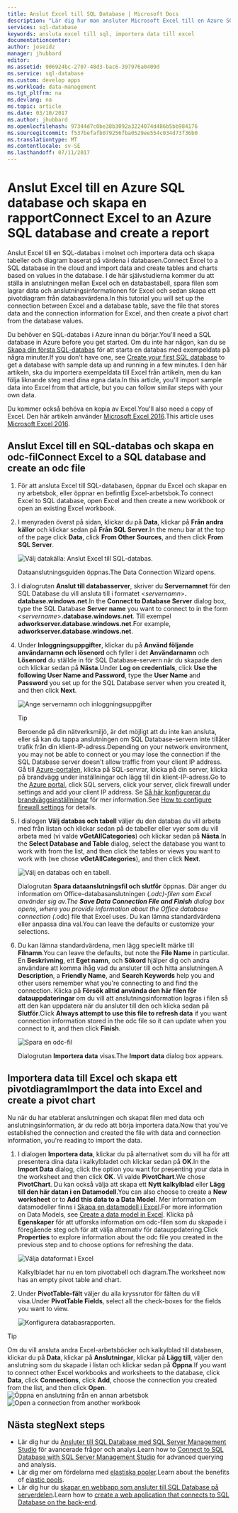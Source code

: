```yaml
---
title: Anslut Excel till SQL Database | Microsoft Docs
description: "Lär dig hur man ansluter Microsoft Excel till en Azure SQL-databas i molnet. Importera data till Excel för rapportering och dataundersökning."
services: sql-database
keywords: ansluta excel till sql, importera data till excel
documentationcenter: 
author: joseidz
manager: jhubbard
editor: 
ms.assetid: 906924bc-2707-48d3-bac6-397976a0409d
ms.service: sql-database
ms.custom: develop apps
ms.workload: data-management
ms.tgt_pltfrm: na
ms.devlang: na
ms.topic: article
ms.date: 03/10/2017
ms.author: jhubbard
ms.openlocfilehash: 97344d7c0be38b3092a3224074d486b5bb984176
ms.sourcegitcommit: f537befafb079256fba0529ee554c034d73f36b0
ms.translationtype: MT
ms.contentlocale: sv-SE
ms.lasthandoff: 07/11/2017
---
```

# <a name="connect-excel-to-an-azure-sql-database-and-create-a-report"></a><span data-ttu-id="daaa0-105">Anslut Excel till en Azure SQL database och skapa en rapport</span><span class="sxs-lookup"><span data-stu-id="daaa0-105">Connect Excel to an Azure SQL database and create a report</span></span>

<span data-ttu-id="daaa0-106">Anslut Excel till en SQL-databas i molnet och importera data och skapa tabeller och diagram baserat på värdena i databasen.</span><span class="sxs-lookup"><span data-stu-id="daaa0-106">Connect Excel to a SQL database in the cloud and import data and create tables and charts based on values in the database.</span></span> <span data-ttu-id="daaa0-107">I de här självstudierna kommer du att ställa in anslutningen mellan Excel och en databastabell, spara filen som lagrar data och anslutningsinformationen för Excel och sedan skapa ett pivotdiagram från databasvärdena.</span><span class="sxs-lookup"><span data-stu-id="daaa0-107">In this tutorial you will set up the connection between Excel and a database table, save the file that stores data and the connection information for Excel, and then create a pivot chart from the database values.</span></span>

<span data-ttu-id="daaa0-108">Du behöver en SQL-databas i Azure innan du börjar.</span><span class="sxs-lookup"><span data-stu-id="daaa0-108">You'll need a SQL database in Azure before you get started.</span></span> <span data-ttu-id="daaa0-109">Om du inte har någon, kan du se [Skapa din första SQL-databas](sql-database-get-started-portal.md) för att starta en databas med exempeldata på några minuter.</span><span class="sxs-lookup"><span data-stu-id="daaa0-109">If you don't have one, see [Create your first SQL database](sql-database-get-started-portal.md) to get a database with sample data up and running in a few minutes.</span></span> <span data-ttu-id="daaa0-110">I den här artikeln, ska du importera exempeldata till Excel från artikeln, men du kan följa liknande steg med dina egna data.</span><span class="sxs-lookup"><span data-stu-id="daaa0-110">In this article, you'll import sample data into Excel from that article, but you can follow similar steps with your own data.</span></span>

<span data-ttu-id="daaa0-111">Du kommer också behöva en kopia av Excel.</span><span class="sxs-lookup"><span data-stu-id="daaa0-111">You'll also need a copy of Excel.</span></span> <span data-ttu-id="daaa0-112">Den här artikeln använder [Microsoft Excel 2016](https://products.office.com/).</span><span class="sxs-lookup"><span data-stu-id="daaa0-112">This article uses [Microsoft Excel 2016](https://products.office.com/).</span></span>

## <a name="connect-excel-to-a-sql-database-and-create-an-odc-file"></a><span data-ttu-id="daaa0-113">Anslut Excel till en SQL-databas och skapa en odc-fil</span><span class="sxs-lookup"><span data-stu-id="daaa0-113">Connect Excel to a SQL database and create an odc file</span></span>
1. <span data-ttu-id="daaa0-114">För att ansluta Excel till SQL-databasen, öppnar du Excel och skapar en ny arbetsbok, eller öppnar en befintlig Excel-arbetsbok.</span><span class="sxs-lookup"><span data-stu-id="daaa0-114">To connect Excel to SQL database, open Excel and then create a new workbook or open an existing Excel workbook.</span></span>
2. <span data-ttu-id="daaa0-115">I menyraden överst på sidan, klickar du på **Data**, klickar på **Från andra källor** och klickar sedan på **Från SQL Server**.</span><span class="sxs-lookup"><span data-stu-id="daaa0-115">In the menu bar at the top of the page click **Data**, click **From Other Sources**, and then click **From SQL Server**.</span></span>
   
   ![Välj datakälla: Anslut Excel till SQL-databas.](./media/sql-database-connect-excel/excel_data_source.png)
   
   <span data-ttu-id="daaa0-117">Dataanslutningsguiden öppnas.</span><span class="sxs-lookup"><span data-stu-id="daaa0-117">The Data Connection Wizard opens.</span></span>
3. <span data-ttu-id="daaa0-118">I dialogrutan **Anslut till databasserver**, skriver du **Servernamnet** för den SQL Database du vill ansluta till i formatet <*servernamn*>**. database.windows.net**.</span><span class="sxs-lookup"><span data-stu-id="daaa0-118">In the **Connect to Database Server** dialog box, type the SQL Database **Server name** you want to connect to in the form <*servername*>**.database.windows.net**.</span></span> <span data-ttu-id="daaa0-119">Till exempel **adworkserver.database.windows.net**.</span><span class="sxs-lookup"><span data-stu-id="daaa0-119">For example, **adworkserver.database.windows.net**.</span></span>
4. <span data-ttu-id="daaa0-120">Under **Inloggningsuppgifter**, klickar du på **Använd följande användarnamn och lösenord** och fyller i det **Användarnamn** och **Lösenord** du ställde in för SQL Database-servern när du skapade den och klickar sedan på **Nästa**.</span><span class="sxs-lookup"><span data-stu-id="daaa0-120">Under **Log on credentials**, click **Use the following User Name and Password**, type the **User Name** and **Password** you set up for the SQL Database server when you created it, and then click **Next**.</span></span>
   
   ![Ange servernamn och inloggningsuppgifter](./media/sql-database-connect-excel/connect-to-server.png)
   
   > [!TIP]
   > <span data-ttu-id="daaa0-122">Beroende på din nätverksmiljö, är det möjligt att du inte kan ansluta, eller så kan du tappa anslutningen om SQL Database-servern inte tillåter trafik från din klient-IP-adress.</span><span class="sxs-lookup"><span data-stu-id="daaa0-122">Depending on your network environment, you may not be able to connect or you may lose the connection if the SQL Database server doesn't allow traffic from your client IP address.</span></span> <span data-ttu-id="daaa0-123">Gå till [Azure-portalen](https://portal.azure.com/), klicka på SQL-servrar, klicka på din server, klicka på brandvägg under inställningar och lägg till din klient-IP-adress.</span><span class="sxs-lookup"><span data-stu-id="daaa0-123">Go to the [Azure portal](https://portal.azure.com/), click SQL servers, click your server, click firewall under settings and add your client IP address.</span></span> <span data-ttu-id="daaa0-124">Se [Så här konfigurerar du brandväggsinställningar](sql-database-configure-firewall-settings.md) för mer information.</span><span class="sxs-lookup"><span data-stu-id="daaa0-124">See [How to configure firewall settings](sql-database-configure-firewall-settings.md) for details.</span></span>
   > 
   > 
5. <span data-ttu-id="daaa0-125">I dialogen **Välj databas och tabell** väljer du den databas du vill arbeta med från listan och klickar sedan på de tabeller eller vyer som du vill arbeta med (vi valde **vGetAllCategories**) och klickar sedan på **Nästa**.</span><span class="sxs-lookup"><span data-stu-id="daaa0-125">In the **Select Database and Table** dialog, select the database you want to work with from the list, and then click the tables or views you want to work with (we chose **vGetAllCategories**), and then click **Next**.</span></span>
   
    ![Välj en databas och en tabell.](./media/sql-database-connect-excel/select-database-and-table.png)
   
    <span data-ttu-id="daaa0-127">Dialogrutan **Spara dataanslutningsfil och slutför** öppnas. Där anger du information om Office-databasanslutningen (*.odc)-filen som Excel använder sig av.</span><span class="sxs-lookup"><span data-stu-id="daaa0-127">The **Save Data Connection File and Finish** dialog box opens, where you provide information about the Office database connection (*.odc) file that Excel uses.</span></span> <span data-ttu-id="daaa0-128">Du kan lämna standardvärdena eller anpassa dina val.</span><span class="sxs-lookup"><span data-stu-id="daaa0-128">You can leave the defaults or customize your selections.</span></span>
6. <span data-ttu-id="daaa0-129">Du kan lämna standardvärdena, men lägg speciellt märke till **Filnamn**.</span><span class="sxs-lookup"><span data-stu-id="daaa0-129">You can leave the defaults, but note the **File Name** in particular.</span></span> <span data-ttu-id="daaa0-130">En **Beskrivning**, ett **Eget namn**, och **Sökord** hjälper dig och andra användare att komma ihåg vad du ansluter till och hitta anslutningen.</span><span class="sxs-lookup"><span data-stu-id="daaa0-130">A **Description**, a **Friendly Name**, and **Search Keywords** help you and other users remember what you're connecting to and find the connection.</span></span> <span data-ttu-id="daaa0-131">Klicka på **Försök alltid använda den här filen för datauppdateringar** om du vill att anslutningsinformation lagras i filen så att den kan uppdatera när du ansluter till den och klicka sedan på **Slutför**.</span><span class="sxs-lookup"><span data-stu-id="daaa0-131">Click **Always attempt to use this file to refresh data** if you want connection information stored in the odc file so it can update when you connect to it, and then click **Finish**.</span></span>
   
    ![Spara en odc-fil](./media/sql-database-connect-excel/save-odc-file.png)
   
    <span data-ttu-id="daaa0-133">Dialogrutan **Importera data** visas.</span><span class="sxs-lookup"><span data-stu-id="daaa0-133">The **Import data** dialog box appears.</span></span>

## <a name="import-the-data-into-excel-and-create-a-pivot-chart"></a><span data-ttu-id="daaa0-134">Importera data till Excel och skapa ett pivotdiagram</span><span class="sxs-lookup"><span data-stu-id="daaa0-134">Import the data into Excel and create a pivot chart</span></span>
<span data-ttu-id="daaa0-135">Nu när du har etablerat anslutningen och skapat filen med data och anslutningsinformation, är du redo att börja importera data.</span><span class="sxs-lookup"><span data-stu-id="daaa0-135">Now that you've established the connection and created the file with data and connection information, you're reading to import the data.</span></span>

1. <span data-ttu-id="daaa0-136">I dialogen **Importera data**, klickar du på alternativet som du vill ha för att presentera dina data i kalkylbladet och klickar sedan på **OK**.</span><span class="sxs-lookup"><span data-stu-id="daaa0-136">In the **Import Data** dialog, click the option you want for presenting your data in the worksheet and then click **OK**.</span></span> <span data-ttu-id="daaa0-137">Vi valde **PivotChart**.</span><span class="sxs-lookup"><span data-stu-id="daaa0-137">We chose **PivotChart**.</span></span> <span data-ttu-id="daaa0-138">Du kan också välja att skapa ett **Nytt kalkylblad** eller **Lägg till den här datan i en Datamodell**.</span><span class="sxs-lookup"><span data-stu-id="daaa0-138">You can also choose to create a **New worksheet** or to **Add this data to a Data Model**.</span></span> <span data-ttu-id="daaa0-139">Mer information om datamodeller finns i [Skapa en datamodell i Excel](https://support.office.com/article/Create-a-Data-Model-in-Excel-87E7A54C-87DC-488E-9410-5C75DBCB0F7B).</span><span class="sxs-lookup"><span data-stu-id="daaa0-139">For more information on Data Models, see [Create a data model in Excel](https://support.office.com/article/Create-a-Data-Model-in-Excel-87E7A54C-87DC-488E-9410-5C75DBCB0F7B).</span></span> <span data-ttu-id="daaa0-140">Klicka på **Egenskaper** för att utforska information om odc-filen som du skapade i föregående steg och för att välja alternativ för datauppdatering.</span><span class="sxs-lookup"><span data-stu-id="daaa0-140">Click **Properties** to explore information about the odc file you created in the previous step and to choose options for refreshing the data.</span></span>
   
    ![Välja dataformat i Excel](./media/sql-database-connect-excel/import-data.png)
   
    <span data-ttu-id="daaa0-142">Kalkylbladet har nu en tom pivottabell och diagram.</span><span class="sxs-lookup"><span data-stu-id="daaa0-142">The worksheet now has an empty pivot table and chart.</span></span>
2. <span data-ttu-id="daaa0-143">Under **PivotTable-fält** väljer du alla kryssrutor för fälten du vill visa.</span><span class="sxs-lookup"><span data-stu-id="daaa0-143">Under **PivotTable Fields**, select all the check-boxes for the fields you want to view.</span></span>
   
    ![Konfigurera databasrapporten.](./media/sql-database-connect-excel/power-pivot-results.png)

> [!TIP]
> <span data-ttu-id="daaa0-145">Om du vill ansluta andra Excel-arbetsböcker och kalkylblad till databasen, klickar du på **Data**, klickar på **Anslutningar**, klickar på **Lägg till**, väljer den anslutning som du skapade i listan och klickar sedan på **Öppna**.</span><span class="sxs-lookup"><span data-stu-id="daaa0-145">If you want to connect other Excel workbooks and worksheets to the database, click **Data**, click **Connections**, click **Add**, choose the connection you created from the list, and then click **Open**.</span></span>
> <span data-ttu-id="daaa0-146">![Öppna en anslutning från en annan arbetsbok](./media/sql-database-connect-excel/open-from-another-workbook.png)</span><span class="sxs-lookup"><span data-stu-id="daaa0-146">![Open a connection from another workbook](./media/sql-database-connect-excel/open-from-another-workbook.png)</span></span>
> 
> 

## <a name="next-steps"></a><span data-ttu-id="daaa0-147">Nästa steg</span><span class="sxs-lookup"><span data-stu-id="daaa0-147">Next steps</span></span>
* <span data-ttu-id="daaa0-148">Lär dig hur du [Ansluter till SQL Database med SQL Server Management Studio](sql-database-connect-query-ssms.md) för avancerade frågor och analys.</span><span class="sxs-lookup"><span data-stu-id="daaa0-148">Learn how to [Connect to SQL Database with SQL Server Management Studio](sql-database-connect-query-ssms.md) for advanced querying and analysis.</span></span>
* <span data-ttu-id="daaa0-149">Lär dig mer om fördelarna med [elastiska pooler](sql-database-elastic-pool.md).</span><span class="sxs-lookup"><span data-stu-id="daaa0-149">Learn about the benefits of [elastic pools](sql-database-elastic-pool.md).</span></span>
* <span data-ttu-id="daaa0-150">Lär dig hur du [skapar en webbapp som ansluter till SQL Database på serverdelen](../app-service-web/web-sites-dotnet-deploy-aspnet-mvc-app-membership-oauth-sql-database.md).</span><span class="sxs-lookup"><span data-stu-id="daaa0-150">Learn how to [create a web application that connects to SQL Database on the back-end](../app-service-web/web-sites-dotnet-deploy-aspnet-mvc-app-membership-oauth-sql-database.md).</span></span>

